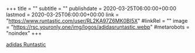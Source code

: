 +++
title = ""
subtitle = ""
publishdate = 2020-03-25T06:00:00+00:00
lastmod = 2020-03-25T06:00:00+00:00
link = "https://www.runtastic.com/user/RL2KA97Z6MK0BI5X"
#linkRel = ""
image = "https://rsc.youronly.one/img/logos/adidasruntastic.webp"
#metarobots = "noindex"
+++

[adidas Runtastic](https://www.runtastic.com/user/RL2KA97Z6MK0BI5X "adidas Runtastic")
